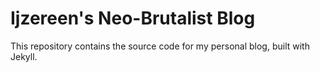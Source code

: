 # Ijzereen's Neo-Brutalist Blog

This repository contains the source code for my personal blog, built with Jekyll.
